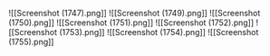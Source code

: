 ![[Screenshot (1747).png]]
![[Screenshot (1749).png]]
![[Screenshot (1750).png]]
![[Screenshot (1751).png]]
![[Screenshot (1752).png]]
![[Screenshot (1753).png]]
![[Screenshot (1754).png]]
![[Screenshot (1755).png]]
